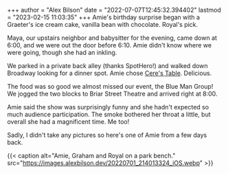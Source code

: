 +++
author = "Alex Bilson"
date = "2022-07-07T12:45:32.394402"
lastmod = "2023-02-15 11:03:35"
+++
Amie's birthday surprise began with a Graeter's ice cream cake, vanilla bean with chocolate. Royal's pick.

Maya, our upstairs neighbor and babysitter for the evening, came down at 6:00, and we were out the door before 6:10. Amie didn't know where we were going, though she had an inkling.

We parked in a private back alley (thanks SpotHero!) and walked down Broadway looking for a dinner spot. Amie chose [Cere's Table](https://g.page/cerestable?share). Delicious.

The food was so good we almost missed our event, the Blue Man Group! We jogged the two blocks to Briar Street Theatre and arrived right at 8:00.

Amie said the show was surprisingly funny and she hadn't expected so much audience participation. The smoke bothered her throat a little, but overall she had a magnificent time. Me too!

Sadly, I didn't take any pictures so here's one of Amie from a few days back.

{{< caption alt="Amie, Graham and Royal on a park bench." src="https://images.alexbilson.dev/20220701_214013324_iOS.webp" >}}
